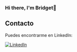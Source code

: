 ### Hi there, I'm Bridget👋

<!--
**BridgetParrott/BridgetParrott** is a ✨ _special_ ✨ repository because its `README.md` (this file) appears on your GitHub profile.

Here are some ideas to get you started:

- 🔭 I’m currently working on ...
- 🌱 I’m currently learning ...
- 👯 I’m looking to collaborate on ...
- 🤔 I’m looking for help with ...
- 💬 Ask me about ...
- 📫 How to reach me: ...
- 😄 Pronouns: ...
- ⚡ Fun fact: ...
-->


## Contacto

Puedes encontrarme en LinkedIn:

[![LinkedIn](https://img.shields.io/badge/LinkedIn-Perfil-blue)](https://www.linkedin.com/in/bridget-parrott-b9004823b/)
